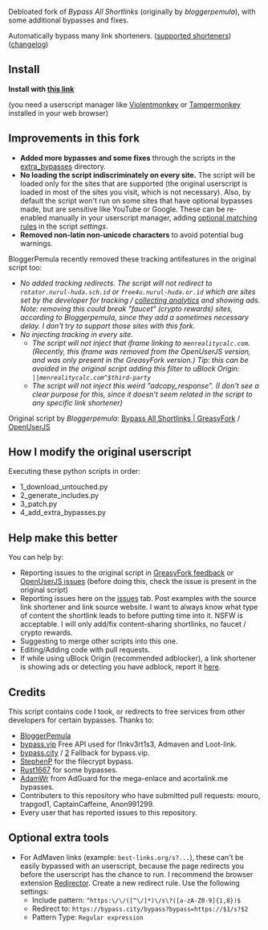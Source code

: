 Debloated fork of *Bypass All Shortlinks* (originally by *bloggerpemula*), with some additional bypasses and fixes.

Automatically bypass many link shorteners.
([supported shorteners](https://codeberg.org/Amm0ni4/bypass-all-shortlinks-debloated/src/branch/main/supported_sites.txt)) ([changelog](https://codeberg.org/Amm0ni4/bypass-all-shortlinks-debloated/commits/branch/main/Bypass_All_Shortlinks.user.js))

## Install
**Install with [this link](https://codeberg.org/Amm0ni4/bypass-all-shortlinks-debloated/raw/branch/main/Bypass_All_Shortlinks.user.js)**

(you need a userscript manager like [Violentmonkey](https://violentmonkey.github.io/) or [Tampermonkey](https://www.tampermonkey.net/) installed in your web browser)

## Improvements in this fork
- **Added more bypasses and some fixes** through the scripts in the [extra_bypasses](https://codeberg.org/Amm0ni4/bypass-all-shortlinks-debloated/src/branch/main/extra_bypasses) directory.
- **No loading the script indiscriminately on every site.** The script will be loaded only for the sites that are supported (the original userscript is loaded in most of the sites you visit, which is not necessary). Also, by default the script won't run on some sites that have optional bypasses made, but are sensitive like YouTube or Google. These can be re-enabled manually in your userscript manager, adding [optional matching rules](https://codeberg.org/Amm0ni4/bypass-all-shortlinks-debloated/src/branch/main/docs/optional_matching_rules.md) in the script _settings_.
- **Removed non-latin non-unicode characters** to avoid potential bug warnings.

BloggerPemula recently removed these tracking antifeatures in the original script too:
- _No added tracking redirects. The script will not redirect to `rotator.nurul-huda.sch.id` or `free4u.nurul-huda.or.id` which are sites set by the developer for tracking / [collecting analytics](https://i.ibb.co/D1zYG1v/topcountry17-04-2023.jpg) and showing ads. Note: removing this could break "faucet" (crypto rewards) sites, according to Bloggerpemula, since they add a sometimes necessary delay. I don't try to support those sites with this fork._
- _No injecting tracking in every site._
    - _The script will not inject that _iframe_ linking to `menrealitycalc.com`. (Recently, this _iframe_ was removed from the OpenUserJS version, and was only present in the GreasyFork version.)
    _Tip: this can be avoided in the original script adding this filter to uBlock Origin: `||menrealitycalc.com^$third-party`__
    - _The script will not inject this weird _"adcopy_response"_. (I don't see a clear purpose for this, since it doesn't seem related in the script to any specific link shortener)_

Original script by *Bloggerpemula*: [Bypass All Shortlinks | GreasyFork](https://greasyfork.org/scripts/431691) / [OpenUserJS](https://openuserjs.org/scripts/Bloggerpemula/Bypass_All_Shortlinks_Manual_Captcha)

## How I modify the original userscript
Executing these python scripts in order:
- 1_download_untouched.py
- 2_generate_includes.py
- 3_patch.py
- 4_add_extra_bypasses.py

## Help make this better
You can help by:
- Reporting issues to the original script in [GreasyFork feedback](https://greasyfork.org/scripts/431691/feedback) or [OpenUserJS issues](https://openuserjs.org/scripts/Bloggerpemula/Bypass_All_Shortlinks_Manual_Captcha/issues) (before doing this, check the issue is present in the original script)
- Reporting issues here on the [issues](https://codeberg.org/Amm0ni4/bypass-all-shortlinks-debloated/issues) tab. Post examples with the source link shortener and link source website. I want to always know what type of content the shortlink leads to before putting time into it. NSFW is acceptable. I will only add/fix content-sharing shortlinks, no faucet / crypto rewards.
- Suggesting to merge other scripts into this one.
- Editing/Adding code with pull requests.
- If while using uBlock Origin (recommended adblocker), a link shortener is showing ads or detecting you have adblock, report it [here](https://github.com/uBlockOrigin/uAssets/discussions/17361).

## Credits
This script contains code I took, or redirects to free services from other developers for certain bypasses.
Thanks to:
- [BloggerPemula](https://greasyfork.org/users/810571-bloggerpemula)
- [bypass.vip](https://bypass.vip/) Free API used for l1nkv3rt1s3, Admaven and Loot-link.
- [bypass.city](https://bypass.city/) / [2](https://adbypass.org/) Fallback for bypass.vip.
- [StephenP](https://greasyfork.org/users/104167-stephenp) for the filecrypt bypass.
- [Rust1667](https://greasyfork.org/users/980489-rust1667) for some bypasses.
- [AdamWr](https://github.com/AdamWr) from AdGuard for the mega-enlace and acortalink.me bypasses.
- Contributers to this repository who have submitted pull requests: mouro, trapgod1, CaptainCaffeine, Anon991299.
- Every user that has reported issues to this repository.

## Optional extra tools
- For AdMaven links (example: `best-links.org/s?...`), these can't be easily bypassed with an userscript, because the page redirects you before the userscript has the chance to run. I recommend the browser extension [Redirector](https://einaregilsson.com/redirector/). 
Create a new redirect rule. Use the following settings: 
    - Include pattern: `^https:\/\/([^\/]*)\/s\?([a-zA-Z0-9]{1,8})$`
    - Redirect to: `https://bypass.city/bypass?bypass=https://$1/s?$2`
    - Pattern Type: `Regular expression`
